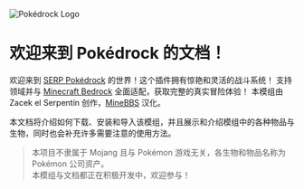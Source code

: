 ![Pokédrock Logo](img/Pokédrock.png)

# 欢迎来到 Pokédrock 的文档！

欢迎来到 [SERP Pokédrock](https://www.serpzacek.com/addons/serp-pok%C3%A9drock) 的世界！这个插件拥有惊艳和灵活的战斗系统！ 支持领域并与 [Minecraft Bedrock](https://www.minecraft.net/) 全面适配，获取完整的真实冒险体验！
本模组由 Zacek el Serpentín 创作，[MineBBS](https://www.minebbs.com/) 汉化。

本文档将介绍如何下载、安装和导入该模组，并且展示和介绍模组中的各种物品与生物，同时也会补充许多需要注意的使用方法。

>   本项目不隶属于 Mojang 且与 Pokémon 游戏无关，各生物和物品名称为 Pokémon 公司资产。  
>   本模组与文档都正在积极开发中，欢迎参与！

